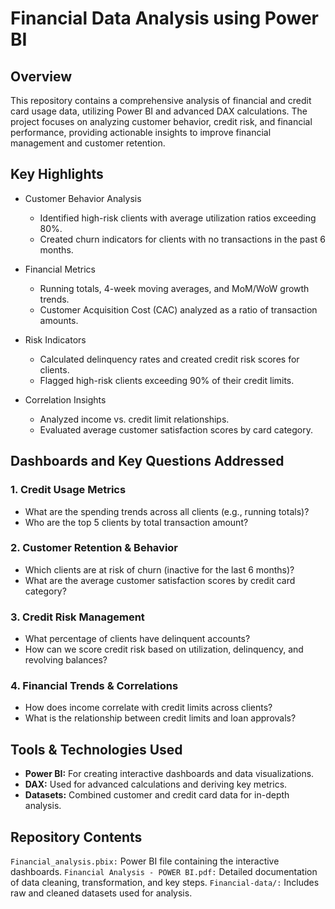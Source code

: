 # Financial Data Analysis using Power BI
## Overview
This repository contains a comprehensive analysis of financial and credit card usage data, utilizing Power BI and advanced DAX calculations. The project focuses on analyzing customer behavior, credit risk, and financial performance, providing actionable insights to improve financial management and customer retention.

## Key Highlights
- Customer Behavior Analysis

  - Identified high-risk clients with average utilization ratios exceeding 80%.
  - Created churn indicators for clients with no transactions in the past 6 months.
- Financial Metrics

  - Running totals, 4-week moving averages, and MoM/WoW growth trends.
  - Customer Acquisition Cost (CAC) analyzed as a ratio of transaction amounts.
- Risk Indicators

  - Calculated delinquency rates and created credit risk scores for clients.
  - Flagged high-risk clients exceeding 90% of their credit limits.
- Correlation Insights

  - Analyzed income vs. credit limit relationships.
  - Evaluated average customer satisfaction scores by card category.
## Dashboards and Key Questions Addressed
### 1. Credit Usage Metrics
- What are the spending trends across all clients (e.g., running totals)?
- Who are the top 5 clients by total transaction amount?
### 2. Customer Retention & Behavior
- Which clients are at risk of churn (inactive for the last 6 months)?
- What are the average customer satisfaction scores by credit card category?
### 3. Credit Risk Management
- What percentage of clients have delinquent accounts?
- How can we score credit risk based on utilization, delinquency, and revolving balances?
### 4. Financial Trends & Correlations
- How does income correlate with credit limits across clients?
- What is the relationship between credit limits and loan approvals?
## Tools & Technologies Used
- **Power BI:** For creating interactive dashboards and data visualizations.
- **DAX:** Used for advanced calculations and deriving key metrics.
- **Datasets:** Combined customer and credit card data for in-depth analysis.
## Repository Contents
`Financial_analysis.pbix:` Power BI file containing the interactive dashboards.
`Financial Analysis - POWER BI.pdf:` Detailed documentation of data cleaning, transformation, and key steps.
`Financial-data/:` Includes raw and cleaned datasets used for analysis.
